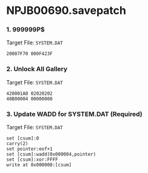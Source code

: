 # NPJB00690.savepatch

### 1. 999999P$

Target File: `SYSTEM.DAT`

```
20007F70 000F423F
```

### 2. Unlock All Gallery

Target File: `SYSTEM.DAT`

```
420001A0 02020202
40B00004 00000000
```

### 3. Update WADD for SYSTEM.DAT (Required)

Target File: `SYSTEM.DAT`

```
set [csum]:0
carry(2)
set pointer:eof+1
set [csum]:wadd(0x000004,pointer)
set [csum]:xor:FFFF
write at 0x000000:[csum]
```

